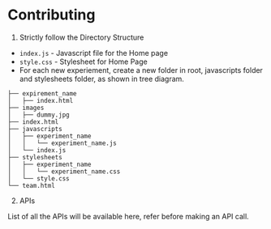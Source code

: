 # Contributing
1) Strictly follow the Directory Structure

- `index.js` - Javascript file for the Home page
- `style.css` - Stylesheet for Home Page
- For each new experiement, create a new folder in root, javascripts folder and stylesheets folder, as shown in tree diagram.
```
├── expirement_name
│   ├── index.html
├── images
│   ├── dummy.jpg
├── index.html
├── javascripts
│   ├── experiment_name
│   │   └── experiment_name.js
│   └── index.js
├── stylesheets
│   ├── experiment_name
│   │   └── experiment_name.css
│   └── style.css
└── team.html
```

2) APIs

List of all the APIs will be available here, refer before making an API call.
